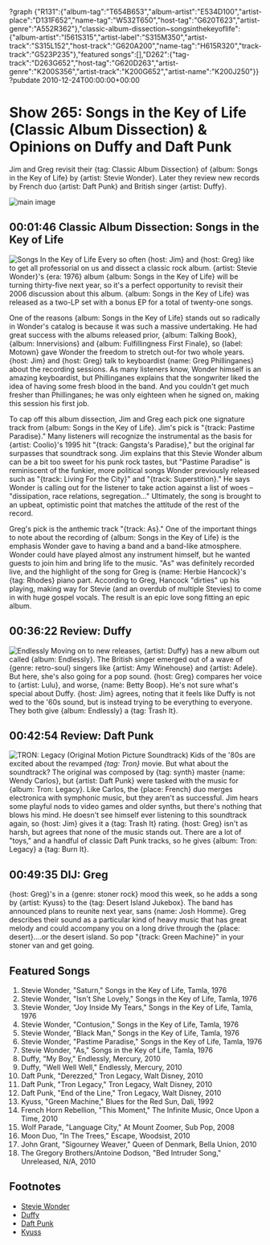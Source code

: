 ?graph {"R131":{"album-tag":"T654B653","album-artist":"E534D100","artist-place":"D131F652","name-tag":"W532T650","host-tag":"G620T623","artist-genre":"A552R362"},"classic-album-dissection~songsinthekeyoflife":{"album-artist":"I561S315","artist-label":"S315M350","artist-track":"S315L152","host-track":"G620A200","name-tag":"H615R320","track-track":"G523P235"},"featured songs":[],"D262":{"tag-track":"D263G652","host-tag":"G620D263","artist-genre":"K200S356","artist-track":"K200G652","artist-name":"K200J250"}}
?pubdate 2010-12-24T00:00:00+00:00

# Show 265: Songs in the Key of Life (Classic Album Dissection) & Opinions on Duffy and Daft Punk
Jim and Greg revisit their {tag: Classic Album Dissection} of {album: Songs in the Key of Life} by {artist: Stevie Wonder}. Later they review new records by French duo {artist: Daft Punk} and British singer {artist: Duffy}.

![main image](http://static.soundopinions.org/images/2010/songsinthekeyoflife.jpg)

## 00:01:46 Classic Album Dissection: Songs in the Key of Life
![Songs In the Key of Life](http://is4.mzstatic.com/image/thumb/Music/v4/7b/18/9c/7b189cce-3bf7-dc3b-0b67-67356fa1ce87/source/600x600bb.jpg "46726/549888946")
Every so often {host: Jim} and {host: Greg} like to get all professorial on us and dissect a classic rock album. {artist: Stevie Wonder}'s {era: 1976} album {album: Songs in the Key of Life} will be turning thirty-five next year, so it's a perfect opportunity to revisit their 2006 discussion about this album. {album: Songs in the Key of Life} was released as a two-LP set with a bonus EP for a total of twenty-one songs. 

One of the reasons {album: Songs in the Key of Life} stands out so radically in Wonder's catalog is because it was such a massive undertaking. He had great success with the albums released prior, {album: Talking Book}, {album: Innervisions} and {album: Fulfillingness First Finale}, so {label: Motown} gave Wonder the freedom to stretch out-for two whole years. {host: Jim} and {host: Greg} talk to keyboardist {name: Greg Phillinganes} about the recording sessions. As many listeners know, Wonder himself is an amazing keyboardist, but Phillinganes explains that the songwriter liked the idea of having some fresh blood in the band. And you couldn't get much fresher than Phillinganes; he was only eighteen when he signed on, making this session his first job.

To cap off this album dissection, Jim and Greg each pick one signature track from {album: Songs in the Key of Life}. Jim's pick is "{track: Pastime Paradise}." Many listeners will recognize the instrumental as the basis for {artist: Coolio}'s 1995 hit "{track: Gangsta's Paradise}," but the original far surpasses that soundtrack song. Jim explains that this Stevie Wonder album can be a bit too sweet for his punk rock tastes, but "Pastime Paradise" is reminiscent of the funkier, more political songs Wonder previously released such as "{track: Living For the City}" and "{track: Superstition}." He says Wonder is calling out for the listener to take action against a list of woes – "dissipation, race relations, segregation..." Ultimately, the song is brought to an upbeat, optimistic point that matches the attitude of the rest of the record.

Greg's pick is the anthemic track "{track: As}." One of the important things to note about the recording of {album: Songs in the Key of Life} is the emphasis Wonder gave to having a band and a band-like atmosphere. Wonder could have played almost any instrument himself, but he wanted guests to join him and bring life to the music. "As" was definitely recorded live, and the highlight of the song for Greg is {name: Herbie Hancock}'s {tag: Rhodes} piano part. According to Greg, Hancock "dirties" up his playing, making way for Stevie (and an overdub of multiple Stevies) to come in with huge gospel vocals. The result is an epic love song fitting an epic album.

## 00:36:22 Review: Duffy
![Endlessly](https://sound-images.s3.amazonaws.com/images/2017/Duffy_-_Endlessly.png)
Moving on to new releases, {artist: Duffy} has a new album out called {album: Endlessly}. The British singer emerged out of a wave of {genre: retro-soul} singers like {artist: Amy Winehouse} and {artist: Adele}. But here, she's also going for a pop sound. {host: Greg} compares her voice to {artist: Lulu}, and worse, {name: Betty Boop}. He's not sure what's special about Duffy. {host: Jim} agrees, noting that it feels like Duffy is not wed to the '60s sound, but is instead trying to be everything to everyone. They both give {album: Endlessly} a {tag: Trash It}.

## 00:42:54 Review: Daft Punk
![TRON: Legacy (Original Motion Picture Soundtrack)](http://is4.mzstatic.com/image/thumb/Music/v4/cb/3f/1d/cb3f1dcb-ac41-e92f-d29a-3642c45ecf14/source/600x600bb.jpg "5468295/406192538")
Kids of the '80s are excited about the revamped *{tag: Tron}* movie. But what about the soundtrack? The original was composed by {tag: synth} master {name: Wendy Carlos}, but  {artist: Daft Punk} were tasked with the music for {album: Tron: Legacy}. Like Carlos, the {place: French} duo merges electronica with symphonic music, but they aren't as successful. Jim hears some playful nods to video games and older synths, but there's nothing that blows his mind. He doesn't see himself ever listening to this soundtrack again, so {host: Jim} gives it a {tag: Trash It} rating. {host: Greg} isn't as harsh, but agrees that none of the music stands out. There are a lot of "toys," and a handful of classic Daft Punk tracks, so he gives {album: Tron: Legacy} a {tag: Burn It}.

## 00:49:35 DIJ: Greg
{host: Greg}'s in a {genre: stoner rock} mood this week, so he adds a song by {artist: Kyuss} to the {tag: Desert Island Jukebox}. The band has announced plans to reunite next year, sans {name: Josh Homme}. Greg describes their sound as a particular kind of heavy music that has great melody and could accompany you on a long drive through the {place: desert}….or the desert island. So pop "{track: Green Machine}" in your stoner van and get going.


## Featured Songs
1. Stevie Wonder, "Saturn," Songs in the Key of Life, Tamla, 1976
2. Stevie Wonder, "Isn't She Lovely," Songs in the Key of Life, Tamla, 1976
3. Stevie Wonder, "Joy Inside My Tears," Songs in the Key of Life, Tamla, 1976
4. Stevie Wonder, "Contusion," Songs in the Key of Life, Tamla, 1976
5. Stevie Wonder, "Black Man," Songs in the Key of Life, Tamla, 1976
6. Stevie Wonder, "Pastime Paradise," Songs in the Key of Life, Tamla, 1976
7. Stevie Wonder, "As," Songs in the Key of Life, Tamla, 1976
8. Duffy, "My Boy," Endlessly, Mercury, 2010
9. Duffy, "Well Well Well," Endlessly, Mercury, 2010
10. Daft Punk, "Derezzed," Tron Legacy, Walt Disney, 2010
11. Daft Punk, "Tron Legacy," Tron Legacy, Walt Disney, 2010
12. Daft Punk, "End of the Line," Tron Legacy, Walt Disney, 2010
13. Kyuss, "Green Machine," Blues for the Red Sun, Dali, 1992
14. French Horn Rebellion, "This Moment," The Infinite Music, Once Upon a Time, 2010
15. Wolf Parade, "Language City," At Mount Zoomer, Sub Pop, 2008
16. Moon Duo, "In The Trees," Escape, Woodsist, 2010
17. John Grant, "Sigourney Weaver," Queen of Denmark, Bella Union, 2010
18. The Gregory Brothers/Antoine Dodson, "Bed Intruder Song," Unreleased, N/A, 2010

## Footnotes
- [Stevie Wonder](http://www.steviewonder.net/)
- [Duffy](http://www.iamduffy.com/)
- [Daft Punk](http://www.daftpunk.com/)
- [Kyuss](http://www.allmusic.com/artist/kyuss-mn0000776011)
